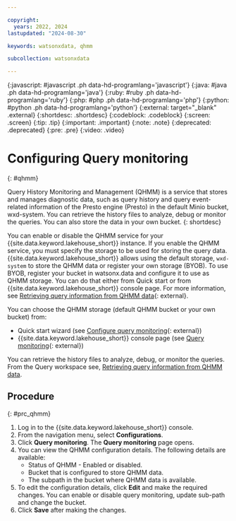 ```yaml
---

copyright:
  years: 2022, 2024
lastupdated: "2024-08-30"

keywords: watsonxdata, qhmm

subcollection: watsonxdata

---
```


{:javascript: #javascript .ph data-hd-programlang='javascript'}
{:java: #java .ph data-hd-programlang='java'}
{:ruby: #ruby .ph data-hd-programlang='ruby'}
{:php: #php .ph data-hd-programlang='php'}
{:python: #python .ph data-hd-programlang='python'}
{:external: target="_blank" .external}
{:shortdesc: .shortdesc}
{:codeblock: .codeblock}
{:screen: .screen}
{:tip: .tip}
{:important: .important}
{:note: .note}
{:deprecated: .deprecated}
{:pre: .pre}
{:video: .video}

# Configuring Query monitoring
{: #qhmm}

Query History Monitoring and Management (QHMM) is a service that stores and manages diagnostic data, such as query history and query event-related information of the Presto engine (Presto) in the default Minio bucket, wxd-system. You can retrieve the history files to analyze, debug or monitor the queries. You can also store the data in your own bucket.
{: shortdesc}

You can enable or disable the QHMM service for your {{site.data.keyword.lakehouse_short}} instance. If you enable the QHMM service, you must specify the storage to be used for storing the query data.
{{site.data.keyword.lakehouse_short}} allows using the default storage, `wxd-system` to store the QHMM data or register your own storage (BYOB). To use BYOB, register your bucket in watsonx.data and configure it to use as QHMM storage. You can do that either from Quick start or from {{site.data.keyword.lakehouse_short}} console page. For more information, see [Retrieving query information from QHMM data](watsonxdata?topic=watsonxdata-ret_qhmm){: external}.

You can choose the QHMM storage (default QHMM bucket or your own bucket) from:

* Quick start wizard (see [Configure query monitoring](watsonxdata?topic=watsonxdata-quick_start#qs_montr){: external})
* {{site.data.keyword.lakehouse_short}} console page (see [Query monitoring](watsonxdata?topic=watsonxdata-qhmm){: external})

You can retrieve the history files to analyze, debug, or monitor the queries. From the Query workspace see, [Retrieving query information from QHMM data](watsonxdata?topic=watsonxdata-ret_qhmm).

## Procedure
{: #prc_qhmm}

1. Log in to the {{site.data.keyword.lakehouse_short}} console.
2. From the navigation menu, select **Configurations**.
3. Click **Query monitoring**. The **Query monitoring** page opens.
4. You can view the QHMM configuration details. The following details are available:
    * Status of QHMM - Enabled or disabled.
    * Bucket that is configured to store QHMM data.
    * The subpath in the bucket where QHMM data is available.
5. To edit the configuration details, click **Edit** and make the required changes. You can enable or disable query monitoring, update sub-path and change the bucket.
6. Click **Save** after making the changes.
